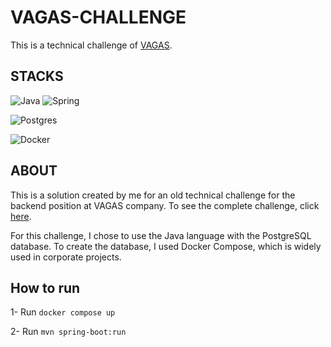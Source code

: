 # VAGAS-CHALLENGE
This is a technical challenge of [VAGAS](https://www.vagas.com.br/).

## STACKS

![Java](https://img.shields.io/badge/java-%23ED8B00.svg?style=for-the-badge&logo=openjdk&logoColor=white)
![Spring](https://img.shields.io/badge/spring-%236DB33F.svg?style=for-the-badge&logo=spring&logoColor=white)

![Postgres](https://img.shields.io/badge/postgres-%23316192.svg?style=for-the-badge&logo=postgresql&logoColor=white)

![Docker](https://img.shields.io/badge/docker-%230db7ed.svg?style=for-the-badge&logo=docker&logoColor=white)

## ABOUT
This is a solution created by me for an old technical challenge for the backend position at VAGAS company. To see the complete challenge, click [here]().

For this challenge, I chose to use the Java language with the PostgreSQL database. To create the database, I used Docker Compose, which is widely used in corporate projects.

## How to run
1- Run ``` docker compose up ```

2- Run ``` mvn spring-boot:run ```